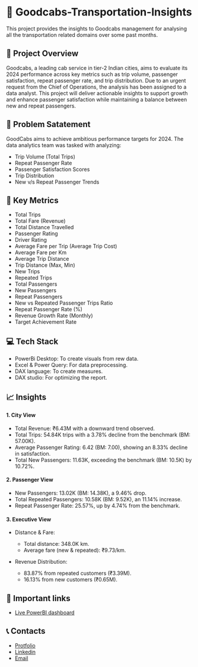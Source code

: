 # 🚕 Goodcabs-Transportation-Insights
This project provides the insights to Goodcabs management for analysing all the transportation related domains over some past months.

## 🧾 Project Overview
Goodcabs, a leading cab service in tier-2 Indian cities, aims to evaluate its 2024 performance across key metrics such as trip volume, passenger satisfaction, repeat passenger rate, and trip distribution. Due to an urgent request from the Chief of Operations, the analysis has been assigned to a data analyst. This project will deliver actionable insights to support growth and enhance passenger satisfaction while maintaining a balance between new and repeat passengers.

## 📝 Problem Satatement
GoodCabs aims to achieve ambitious performance targets for 2024. The data analytics team was tasked with analyzing:
- Trip Volume (Total Trips)
- Repeat Passenger Rate
- Passenger Satisfaction Scores
- Trip Distribution
- New v/s Repeat Passenger Trends

## 🔑 Key Metrics
- Total Trips
- Total Fare (Revenue)
- Total Distance Travelled
- Passenger Rating
- Driver Rating
- Average Fare per Trip (Average Trip Cost)
- Average Fare per Km
- Average Trip Distance
- Trip Distance (Max, Min)
- New Trips
- Repeated Trips
- Total Passengers
- New Passengers
- Repeat Passengers
- New vs Repeated Passenger Trips Ratio
- Repeat Passenger Rate (%)
- Revenue Growth Rate (Monthly)
- Target Achievement Rate

## 💻 Tech Stack
- PowerBi Desktop: To create visuals from rew data.
- Excel & Power Query: For data preprocessing.
- DAX language: To create measures.
- DAX studio: For optimizing the report.

## 📈 Insights
#### 1. City View
- Total Revenue: ₹6.43M with a downward trend observed.
- Total Trips: 54.84K trips with a 3.78% decline from the benchmark (BM: 57.00K).
- Average Passenger Rating: 6.42 (BM: 7.00), showing an 8.33% decline in satisfaction.
- Total New Passengers: 11.63K, exceeding the benchmark (BM: 10.5K) by 10.72%.
#### 2. Passenger View
- New Passengers: 13.02K (BM: 14.38K), a 9.46% drop.
- Total Repeated Passengers: 10.58K (BM: 9.52K), an 11.14% increase.
- Repeat Passenger Rate: 25.57%, up by 4.74% from the benchmark.
#### 3. Executive View
- Distance & Fare:
  - Total distance: 348.0K km.
  - Average fare (new & repeated): ₹9.73/km.

- Revenue Distribution:
  -  83.87% from repeated customers (₹3.39M).
  -  16.13% from new customers (₹0.65M).

## 🔗 Important links
- [Live PowerBI dashboard](https://app.powerbi.com/view?r=eyJrIjoiNDAxMGJkYjctM2I1NC00NzQ2LWI5NGMtM2VhOTE4ZDU3MmQ0IiwidCI6ImM2ZTU0OWIzLTVmNDUtNDAzMi1hYWU5LWQ0MjQ0ZGM1YjJjNCJ9)

## 📞 Contacts
- [Protfolio](https://codebasics.io/portfolio/Suraj-Kant)
- [Linkedin](https://www.linkedin.com/in/surajkant9/)
- [Email](mailto:surajkant264@gmail.com)
